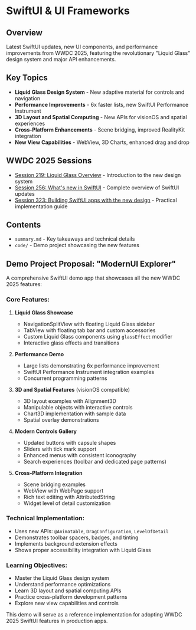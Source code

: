 # SwiftUI & UI Frameworks

## Overview
Latest SwiftUI updates, new UI components, and performance improvements from WWDC 2025, featuring the revolutionary "Liquid Glass" design system and major API enhancements.

## Key Topics
- **Liquid Glass Design System** - New adaptive material for controls and navigation
- **Performance Improvements** - 6x faster lists, new SwiftUI Performance Instrument
- **3D Layout and Spatial Computing** - New APIs for visionOS and spatial experiences
- **Cross-Platform Enhancements** - Scene bridging, improved RealityKit integration
- **New View Capabilities** - WebView, 3D Charts, enhanced drag and drop

## WWDC 2025 Sessions
- [Session 219: Liquid Glass Overview](https://developer.apple.com/videos/play/wwdc2025/219/) - Introduction to the new design system
- [Session 256: What's new in SwiftUI](https://developer.apple.com/videos/play/wwdc2025/256/) - Complete overview of SwiftUI updates
- [Session 323: Building SwiftUI apps with the new design](https://developer.apple.com/videos/play/wwdc2025/323/) - Practical implementation guide

## Contents
- `summary.md` - Key takeaways and technical details
- `code/` - Demo project showcasing the new features

## Demo Project Proposal: "ModernUI Explorer"

A comprehensive SwiftUI demo app that showcases all the new WWDC 2025 features:

### Core Features:
1. **Liquid Glass Showcase**
   - NavigationSplitView with floating Liquid Glass sidebar
   - TabView with floating tab bar and custom accessories
   - Custom Liquid Glass components using `glassEffect` modifier
   - Interactive glass effects and transitions

2. **Performance Demo**
   - Large lists demonstrating 6x performance improvement
   - SwiftUI Performance Instrument integration examples
   - Concurrent programming patterns

3. **3D and Spatial Features** (visionOS compatible)
   - 3D layout examples with Alignment3D
   - Manipulable objects with interactive controls
   - Chart3D implementation with sample data
   - Spatial overlay demonstrations

4. **Modern Controls Gallery**
   - Updated buttons with capsule shapes
   - Sliders with tick mark support
   - Enhanced menus with consistent iconography
   - Search experiences (toolbar and dedicated page patterns)

5. **Cross-Platform Integration**
   - Scene bridging examples
   - WebView with WebPage support
   - Rich text editing with AttributedString
   - Widget level of detail customization

### Technical Implementation:
- Uses new APIs: `@Animatable`, `DragConfiguration`, `LevelOfDetail`
- Demonstrates toolbar spacers, badges, and tinting
- Implements background extension effects
- Shows proper accessibility integration with Liquid Glass

### Learning Objectives:
- Master the Liquid Glass design system
- Understand performance optimizations
- Learn 3D layout and spatial computing APIs
- Practice cross-platform development patterns
- Explore new view capabilities and controls

This demo will serve as a reference implementation for adopting WWDC 2025 SwiftUI features in production apps.
